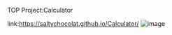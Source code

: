 
TOP Project:Calculator

link:https://saltychocolat.github.io/Calculator/
![image](https://github.com/user-attachments/assets/0ecbb66a-c820-4e87-a13f-ee90fbb7abb2)
